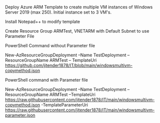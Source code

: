 Deploy Azure ARM Template to create multiple VM instances of Windows Server 2019 (max 250). Initial instance set to 3 VM's.

Install Notepad++ to modify template

Create Resource Group ARMTest, VNETARM with Default Subnet to use Parameter File

PowerShell Command without Parameter file

New-AzResourceGroupDeployment –Name TestDeployment –ResourceGroupName ARMTest – TemplateUri https://github.com/jitender1878/IT/blob/main/windowsmultivm-copymethod.json

PowerShell command with Parameter file

New-AzResourceGroupDeployment –Name TestDeployment –ResourceGroupName ARMTest –TemplateUri https://raw.githubusercontent.com/jitender1878/IT/main/windowsmultivm-copymethod.json -TemplateParameterUri https://raw.githubusercontent.com/jitender1878/IT/main/windowsmultivm-parameter.json
